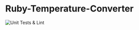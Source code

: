 # Ruby-Temperature-Converter
![Unit Tests & Lint](https://github.com/max-konin/ruby-starter-project/workflows/Unit%20Tests%20&%20Lint/badge.svg)
